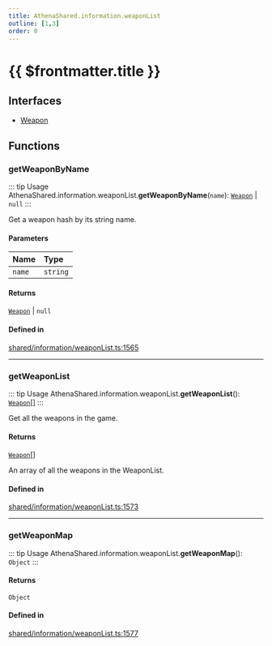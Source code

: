```yaml
---
title: AthenaShared.information.weaponList
outline: [1,3]
order: 0
---
```


# {{ $frontmatter.title }}


## Interfaces

- [Weapon](../interfaces/shared_information_weaponList_Weapon.md)

## Functions

### getWeaponByName

::: tip Usage
AthenaShared.information.weaponList.**getWeaponByName**(`name`): [`Weapon`](../interfaces/shared_information_weaponList_Weapon.md) \| ``null``
:::

Get a weapon hash by its string name.

#### Parameters

| Name | Type |
| :------ | :------ |
| `name` | `string` |

#### Returns

[`Weapon`](../interfaces/shared_information_weaponList_Weapon.md) \| ``null``

#### Defined in

[shared/information/weaponList.ts:1565](https://github.com/Stuyk/altv-athena/blob/71db7b8/src/core/shared/information/weaponList.ts#L1565)

___

### getWeaponList

::: tip Usage
AthenaShared.information.weaponList.**getWeaponList**(): [`Weapon`](../interfaces/shared_information_weaponList_Weapon.md)[]
:::

Get all the weapons in the game.

#### Returns

[`Weapon`](../interfaces/shared_information_weaponList_Weapon.md)[]

An array of all the weapons in the WeaponList.

#### Defined in

[shared/information/weaponList.ts:1573](https://github.com/Stuyk/altv-athena/blob/71db7b8/src/core/shared/information/weaponList.ts#L1573)

___

### getWeaponMap

::: tip Usage
AthenaShared.information.weaponList.**getWeaponMap**(): `Object`
:::

#### Returns

`Object`

#### Defined in

[shared/information/weaponList.ts:1577](https://github.com/Stuyk/altv-athena/blob/71db7b8/src/core/shared/information/weaponList.ts#L1577)
